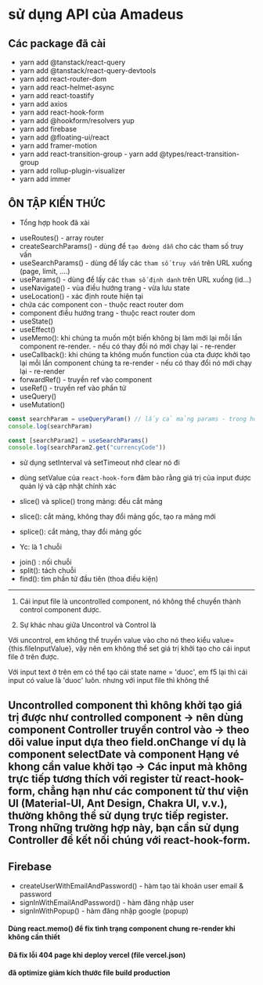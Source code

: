 # sử dụng API của Amadeus

## Các package đã cài

- yarn add @tanstack/react-query
- yarn add @tanstack/react-query-devtools
- yarn add react-router-dom
- yarn add react-helmet-async
- yarn add react-toastify
- yarn add axios
- yarn add react-hook-form
- yarn add @hookform/resolvers yup
- yarn add firebase
- yarn add @floating-ui/react
- yarn add framer-motion
- yarn add react-transition-group - yarn add @types/react-transition-group
- yarn add rollup-plugin-visualizer
- yarn add immer

## ÔN TẬP KIẾN THỨC

- Tổng hợp hook đã xài

* useRoutes() - array router
* createSearchParams() - dùng để `tạo đường dẫn` cho các tham số truy vấn
* useSearchParams() - dùng để lấy các `tham số truy vấn` trên URL xuống (page, limit, ....)
* useParams() - dùng để lấy các `tham số định danh` trên URL xuống (id...)
* useNavigate() - vùa điều hướng trang - vừa lưu state
* useLocation() - xác định route hiện tại
* <Outlet/> chứa các component con - thuộc react router dom
* <Navigate> component điều hướng trang - thuộc react router dom
* useState()
* useEffect()
* useMemo(): khi chúng ta muốn một biến không bị làm mới lại mỗi lần component re-render. - nếu có thay đổi nó mới chạy lại - re-render
* useCallback(): khi chúng ta không muốn function của cta được khởi tạo lại mỗi lần component chúng ta re-render - nếu có thay đổi nó mới chạy lại - re-render
* forwardRef() - truyền ref vào component
* useRef() - truyền ref vào phần tử
* useQuery()
* useMutation()

```ts
const searchParam = useQueryParam() // lấy cả mảng params - trong hook đã chuyển mỗi params thành cặp key -value
console.log(searchParam)

const [searchParam2] = useSearchParams()
console.log(searchParam2.get("currencyCode"))
```

- sử dụng setInterval và setTimeout nhớ clear nó đi

- dùng setValue của `react-hook-form` đảm bảo rằng giá trị của input được quản lý và cập nhật chính xác

- slice() và splice() trong mảng: đều cắt mảng

* slice(): cắt mảng, không thay đổi mảng gốc, tạo ra mảng mới
* splice(): cắt mảng, thay đổi mảng gốc

* Yc: là 1 chuỗi

- join() : nối chuỗi
- split(): tách chuỗi
- find(): tìm phần tử đầu tiên (thoa điều kiện)

---

1. Cái input file là uncontrolled component, nó không thể chuyển thành control component được.

2. Sự khác nhau giữa Uncontrol và Control là

Với uncontrol, em không thể truyền value vào cho nó theo kiểu value={this.fileInputValue}, vậy nên em không thể set giá trị khởi tạo cho cái input file ở trên được.

Với input text ở trên em có thể tạo cái state name = 'duoc', em f5 lại thì cái input có value là 'duoc' luôn. nhưng với input file thì không thể

Uncontrolled component thì không khởi tạo giá trị được như controlled component
-> nên dùng component Controller truyền control vào -> theo dõi value input dựa theo field.onChange
ví dụ là component selectDate và component Hạng vé khong cần value khởi tạo
-> Các input mà không trực tiếp tương thích với register từ react-hook-form, chẳng hạn như các component từ thư viện UI (Material-UI, Ant Design, Chakra UI, v.v.), thường không thể sử dụng trực tiếp register.
Trong những trường hợp này, bạn cần sử dụng Controller để kết nối chúng với react-hook-form.
---

## Firebase
- createUserWithEmailAndPassword() - hàm tạo tài khoản user email & password
- signInWithEmailAndPassword() - hàm đăng nhập user
- signInWithPopup() - hàm đăng nhập google (popup)

#### Dùng react.memo() để fix tình trạng component chung re-render khi không cần thiết
#### Đã fix lỗi 404 page khi deploy vercel (file vercel.json)
#### đã optimize giảm kích thước file build production
